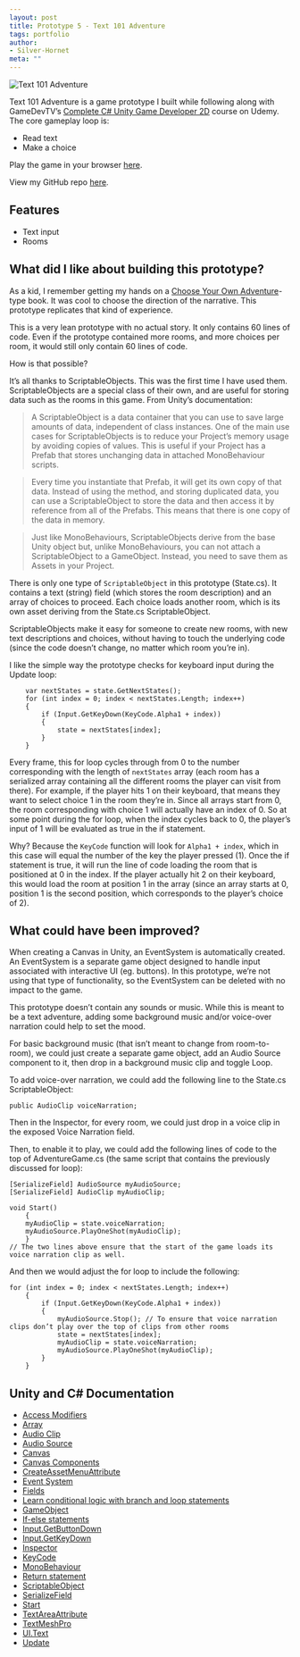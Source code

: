 ```yaml
---
layout: post
title: Prototype 5 - Text 101 Adventure
tags: portfolio
author:
- Silver-Hornet
meta: ""
---
```


![Text 101 Adventure]({{site.url}}/text-101-adventure.gif)

Text 101 Adventure is a game prototype I built while following along with GameDevTV’s [Complete C# Unity Game Developer 2D](https://www.udemy.com/course/unitycourse/) course on Udemy. The core gameplay loop is:

- Read text
- Make a choice

Play the game in your browser [here](https://play.unity.com/mg/other/gamedevtv-s-text101-adventure-game).

View my GitHub repo [here](https://github.com/silver-hornet/gamedevtv-text101).

## Features
- Text input
- Rooms

## What did I like about building this prototype?
As a kid, I remember getting my hands on a [Choose Your Own Adventure](https://en.wikipedia.org/wiki/Choose_Your_Own_Adventure)-type book. It was cool to choose the direction of the narrative. This prototype replicates that kind of experience.

This is a very lean prototype with no actual story. It only contains 60 lines of code. Even if the prototype contained more rooms, and more choices per room, it would still only contain 60 lines of code.

How is that possible?

It’s all thanks to ScriptableObjects. This was the first time I have used them. ScriptableObjects are a special class of their own, and are useful for storing data such as the rooms in this game. From Unity’s documentation:

> A ScriptableObject is a data container that you can use to save large amounts of data, independent of class instances. One of the main use cases for ScriptableObjects is to reduce your Project’s memory usage by avoiding copies of values. This is useful if your Project has a Prefab that stores unchanging data in attached MonoBehaviour scripts.

> Every time you instantiate that Prefab, it will get its own copy of that data. Instead of using the method, and storing duplicated data, you can use a ScriptableObject to store the data and then access it by reference from all of the Prefabs. This means that there is one copy of the data in memory.

> Just like MonoBehaviours, ScriptableObjects derive from the base Unity object but, unlike MonoBehaviours, you can not attach a ScriptableObject to a GameObject. Instead, you need to save them as Assets in your Project. 

There is only one type of `ScriptableObject` in this prototype (State.cs). It contains a text (string) field (which stores the room description) and an array of choices to proceed. Each choice loads another room, which is its own asset deriving from the State.cs ScriptableObject. 

ScriptableObjects make it easy for someone to create new rooms, with new text descriptions and choices, without having to touch the underlying code (since the code doesn’t change, no matter which room you’re in).

I like the simple way the prototype checks for keyboard input during the Update loop:

        var nextStates = state.GetNextStates();
        for (int index = 0; index < nextStates.Length; index++)
        {
            if (Input.GetKeyDown(KeyCode.Alpha1 + index))
            {
                state = nextStates[index];
            }
        }

Every frame, this for loop cycles through from 0 to the number corresponding with the length of `nextStates` array (each room has a serialized array containing all the different rooms the player can visit from there). For example, if the player hits 1 on their keyboard, that means they want to select choice 1 in the room they’re in. Since all arrays start from 0, the room corresponding with choice 1 will actually have an index of 0. So at some point during the for loop, when the index cycles back to 0, the player’s input of 1 will be evaluated as true in the if statement.

Why? Because the `KeyCode` function will look for `Alpha1 + index`, which in this case will equal the number of the key the player pressed (1). Once the if statement is true, it will run the line of code loading the room that is positioned at 0 in the index. If the player actually hit 2 on their keyboard, this would load the room at position 1 in the array (since an array starts at 0, position 1 is the second position, which corresponds to the player’s choice of 2).

## What could have been improved?
When creating a Canvas in Unity, an EventSystem is automatically created. An EventSystem is a separate game object  designed to handle input associated with interactive UI (eg. buttons). In this prototype, we’re not using that type of functionality, so the EventSystem can be deleted with no impact to the game.

This prototype doesn’t contain any sounds or music. While this is meant to be a text adventure, adding some background music and/or voice-over narration could help to set the mood.

For basic background music (that isn’t meant to change from room-to-room), we could just create a separate game object, add an Audio Source component to it, then drop in a background music clip and toggle Loop.

To add voice-over narration, we could add the following line to the State.cs ScriptableObject:

	public AudioClip voiceNarration;

Then in the Inspector, for every room, we could just drop in a voice clip in the exposed Voice Narration field.

Then, to enable it to play, we could add the following lines of code to the top of AdventureGame.cs (the same script that contains the previously discussed for loop):

	[SerializeField] AudioSource myAudioSource;
    [SerializeField] AudioClip myAudioClip;

	void Start()
    	{
        myAudioClip = state.voiceNarration;
        myAudioSource.PlayOneShot(myAudioClip);
    	}
	// The two lines above ensure that the start of the game loads its voice narration clip as well.

And then we would adjust the for loop to include the following:

	for (int index = 0; index < nextStates.Length; index++)
        {
            if (Input.GetKeyDown(KeyCode.Alpha1 + index))
            {
                myAudioSource.Stop(); // To ensure that voice narration clips don’t play over the top of clips from other rooms
                state = nextStates[index];
                myAudioClip = state.voiceNarration;
                myAudioSource.PlayOneShot(myAudioClip);
            }
        }

## Unity and C# Documentation
- [Access Modifiers](https://docs.microsoft.com/en-us/dotnet/csharp/programming-guide/classes-and-structs/access-modifiers)
- [Array](https://docs.unity3d.com/2018.4/Documentation/ScriptReference/Array.html)
- [Audio Clip](https://docs.unity3d.com/2018.4/Documentation/Manual/class-AudioClip.html)
- [Audio Source](https://docs.unity3d.com/2018.4/Documentation/Manual/class-AudioSource.html)
- [Canvas](https://docs.unity3d.com/Packages/com.unity.ugui@1.0/manual/UICanvas.html)
- [Canvas Components](https://docs.unity3d.com/Packages/com.unity.ugui@1.0/manual/comp-CanvasComponents.html)
- [CreateAssetMenuAttribute](https://docs.unity3d.com/ScriptReference/CreateAssetMenuAttribute.html)
- [Event System](https://docs.unity3d.com/2018.4/Documentation/Manual/EventSystem.html)
- [Fields](https://docs.microsoft.com/en-us/dotnet/csharp/programming-guide/classes-and-structs/fields)
- [Learn conditional logic with branch and loop statements](https://docs.microsoft.com/en-us/dotnet/csharp/tour-of-csharp/tutorials/branches-and-loops-local)
- [GameObject](https://docs.unity3d.com/2018.4/Documentation/ScriptReference/GameObject.html)
- [If-else statements](https://docs.microsoft.com/en-us/dotnet/csharp/language-reference/keywords/if-else)
- [Input.GetButtonDown](https://docs.unity3d.com/2018.4/Documentation/ScriptReference/Input.GetButtonDown.html)
- [Input.GetKeyDown](https://docs.unity3d.com/2018.4/Documentation/ScriptReference/Input.GetKeyDown.html)
- [Inspector](https://docs.unity3d.com/2018.4/Documentation/Manual/UsingTheInspector.html)
- [KeyCode](https://docs.unity3d.com/2018.4/Documentation/ScriptReference/KeyCode.html)
-  [MonoBehaviour](https://docs.unity3d.com/Manual/class-MonoBehaviour.html)
- [Return statement](https://en.wikipedia.org/wiki/Return_statement)
- [ScriptableObject](https://docs.unity3d.com/2018.4/Documentation/Manual/class-ScriptableObject.html)
- [SerializeField](https://docs.unity3d.com/2018.4/Documentation/ScriptReference/SerializeField.html)
- [Start](https://docs.unity3d.com/2018.4/Documentation/ScriptReference/MonoBehaviour.Start.html)
- [TextAreaAttribute](https://docs.unity3d.com/2018.4/Documentation/ScriptReference/TextAreaAttribute.html)
- [TextMeshPro](https://docs.unity3d.com/2018.4/Documentation/Manual/com.unity.textmeshpro.html)
- [UI.Text](https://docs.unity3d.com/2018.4/Documentation/ScriptReference/UI.Text.html)
- [Update](https://docs.unity3d.com/2018.4/Documentation/ScriptReference/Experimental.PlayerLoop.Update.html)